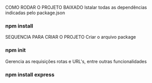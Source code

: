 COMO RODAR O PROJETO BAIXADO
Istalar todas as dependências indicadas pelo package.json
### npm install




SEQUENCIA PARA CRIAR O PROJETO
Criar o arquivo package
### npm init

Gerencia as requisições rotas e URL's, entre outras funcionalidades
### npm install express

